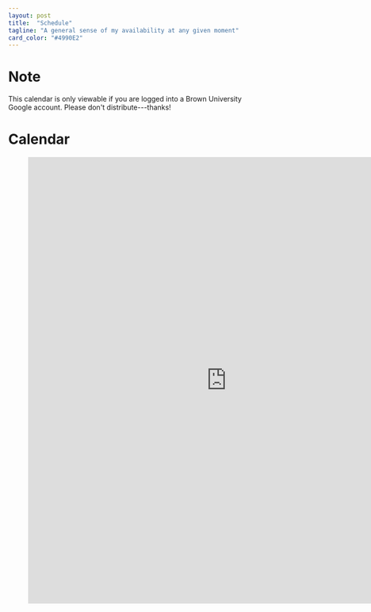 ```yaml
---
layout: post
title:  "Schedule"
tagline: "A general sense of my availability at any given moment"
card_color: "#4990E2"
---
```


# Note

This calendar is only viewable if you are logged into a Brown University Google account. Please don't distribute---thanks!

# Calendar

<figure class="video-sizer">
    <div class="video-wrapper">
        <iframe src="https://calendar.google.com/calendar/embed?showTitle=0&amp;showPrint=0&amp;showCalendars=0&amp;mode=WEEK&amp;height=900&amp;wkst=1&amp;bgcolor=%23FFFFFF&amp;src=zachary_espiritu%40brown.edu&amp;color=%232952A3&amp;src=brown.edu_25j8tve9j7cettnv68v8sdvo9g%40group.calendar.google.com&amp;color=%23b90e28&amp;src=brown.edu_o9v821oijp98b32t9urhk3243g%40group.calendar.google.com&amp;color=%232952A3&amp;src=brown.edu_jrvufenbsvubsi14u3a6218gpc%40group.calendar.google.com&amp;color=%232952A3&amp;src=brown.edu_b4pl2ioies5i09tne7a8k86drk%40group.calendar.google.com&amp;color=%232952A3&amp;src=brown.edu_qlmmltcgf0fkt3hjbqhrulo4mk%40group.calendar.google.com&amp;color=%234c4c4c&amp;src=brown.edu_pukmp4kk5p3mmqo2tu1un5av78%40group.calendar.google.com&amp;color=%23ff6666&amp;src=brown.edu_soj1bkhehlt4g0dkbojbjeiock%40group.calendar.google.com&amp;color=%232952A3&amp;ctz=America%2FNew_York" style="border-width:0" width="800" height="900" frameborder="0" scrolling="no"></iframe>
    </div>
</figure>

